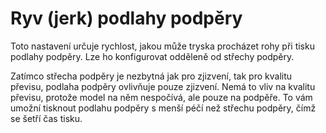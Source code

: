 Ryv (jerk) podlahy podpěry
====
Toto nastavení určuje rychlost, jakou může tryska procházet rohy při tisku podlahy podpěry. Lze ho konfigurovat odděleně od střechy podpěry.

Zatímco střecha podpěry je nezbytná jak pro zjizvení, tak pro kvalitu převisu, podlaha podpěry ovlivňuje pouze zjizvení. Nemá to vliv na kvalitu převisu, protože model na něm nespočívá, ale pouze na podpěře. To vám umožní tisknout podlahu podpěry s menší péčí než střechu podpěry, čímž se šetří čas tisku.